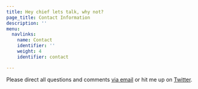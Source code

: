 ```yaml
---
title: Hey chief lets talk, why not?
page_title: Contact Information
description: ''
menu:
  navlinks:
    name: Contact
    identifier: ''
    weight: 4
    identifier: contact

---
```

Please direct all questions and comments <a href="mailto:greg@airbagindustries.com?subject=Hello Airbag">via email</a> or hit me up on <a href="http://www.twitter.com/brilliantcrank.com">Twitter</a>.
